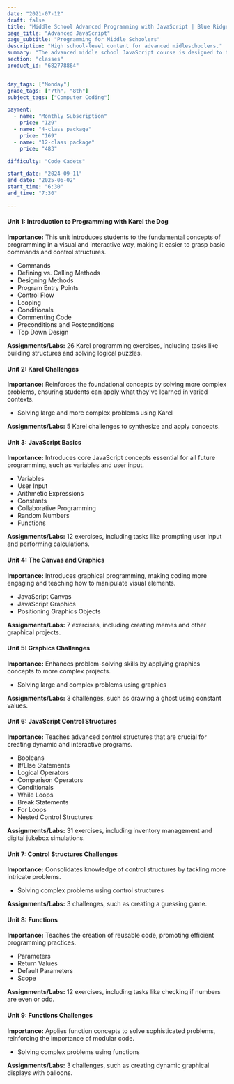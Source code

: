 ```yaml
---
date: "2021-07-12"
draft: false
title: "Middle School Advanced Programming with JavaScript | Blue Ridge Boost"
page_title: "Advanced JavaScript"
page_subtitle: "Programming for Middle Schoolers"
description: "High school-level content for advanced midleschoolers."
summary: "The advanced middle school JavaScript course is designed to take students with a basic understanding of programming to the next level. The curriculum focuses on enhancing logical thinking and problem-solving skills through hands-on programming practice."
section: "classes"
product_id: "682778864"


day_tags: ["Monday"]
grade_tags: ["7th", "8th"]
subject_tags: ["Computer Coding"]

payment:
  - name: "Monthly Subscription"
    price: "129"
  - name: "4-class package"
    price: "169"
  - name: "12-class package"
    price: "483"

difficulty: "Code Cadets"

start_date: "2024-09-11"
end_date: "2025-06-02"
start_time: "6:30"
end_time: "7:30"

---
```


<div class="content">
  <div class="unit">
      <h4>Unit 1: Introduction to Programming with Karel the Dog</h4>
      <p><strong>Importance:</strong> This unit introduces students to the fundamental concepts of programming in a visual and interactive way, making it easier to grasp basic commands and control structures.</p>
      <ul>
          <li>Commands</li>
          <li>Defining vs. Calling Methods</li>
          <li>Designing Methods</li>
          <li>Program Entry Points</li>
          <li>Control Flow</li>
          <li>Looping</li>
          <li>Conditionals</li>
          <li>Commenting Code</li>
          <li>Preconditions and Postconditions</li>
          <li>Top Down Design</li>
      </ul>
      <p><strong>Assignments/Labs:</strong> 26 Karel programming exercises, including tasks like building structures and solving logical puzzles.</p>
  </div>

  <div class="unit">
      <h4>Unit 2: Karel Challenges</h4>
      <p><strong>Importance:</strong> Reinforces the foundational concepts by solving more complex problems, ensuring students can apply what they've learned in varied contexts.</p>
      <ul>
          <li>Solving large and more complex problems using Karel</li>
      </ul>
      <p><strong>Assignments/Labs:</strong> 5 Karel challenges to synthesize and apply concepts.</p>
  </div>

  <div class="unit">
      <h4>Unit 3: JavaScript Basics</h4>
      <p><strong>Importance:</strong> Introduces core JavaScript concepts essential for all future programming, such as variables and user input.</p>
      <ul>
          <li>Variables</li>
          <li>User Input</li>
          <li>Arithmetic Expressions</li>
          <li>Constants</li>
          <li>Collaborative Programming</li>
          <li>Random Numbers</li>
          <li>Functions</li>
      </ul>
      <p><strong>Assignments/Labs:</strong> 12 exercises, including tasks like prompting user input and performing calculations.</p>
  </div>

  <div class="unit">
      <h4>Unit 4: The Canvas and Graphics</h4>
      <p><strong>Importance:</strong> Introduces graphical programming, making coding more engaging and teaching how to manipulate visual elements.</p>
      <ul>
          <li>JavaScript Canvas</li>
          <li>JavaScript Graphics</li>
          <li>Positioning Graphics Objects</li>
      </ul>
      <p><strong>Assignments/Labs:</strong> 7 exercises, including creating memes and other graphical projects.</p>
  </div>

  <div class="unit">
      <h4>Unit 5: Graphics Challenges</h4>
      <p><strong>Importance:</strong> Enhances problem-solving skills by applying graphics concepts to more complex projects.</p>
      <ul>
          <li>Solving large and complex problems using graphics</li>
      </ul>
      <p><strong>Assignments/Labs:</strong> 3 challenges, such as drawing a ghost using constant values.</p>
  </div>

  <div class="unit">
      <h4>Unit 6: JavaScript Control Structures</h4>
      <p><strong>Importance:</strong> Teaches advanced control structures that are crucial for creating dynamic and interactive programs.</p>
      <ul>
          <li>Booleans</li>
          <li>If/Else Statements</li>
          <li>Logical Operators</li>
          <li>Comparison Operators</li>
          <li>Conditionals</li>
          <li>While Loops</li>
          <li>Break Statements</li>
          <li>For Loops</li>
          <li>Nested Control Structures</li>
      </ul>
      <p><strong>Assignments/Labs:</strong> 31 exercises, including inventory management and digital jukebox simulations.</p>
  </div>

  <div class="unit">
      <h4>Unit 7: Control Structures Challenges</h4>
      <p><strong>Importance:</strong> Consolidates knowledge of control structures by tackling more intricate problems.</p>
      <ul>
          <li>Solving complex problems using control structures</li>
      </ul>
      <p><strong>Assignments/Labs:</strong> 3 challenges, such as creating a guessing game.</p>
  </div>

  <div class="unit">
      <h4>Unit 8: Functions</h4>
      <p><strong>Importance:</strong> Teaches the creation of reusable code, promoting efficient programming practices.</p>
      <ul>
          <li>Parameters</li>
          <li>Return Values</li>
          <li>Default Parameters</li>
          <li>Scope</li>
      </ul>
      <p><strong>Assignments/Labs:</strong> 12 exercises, including tasks like checking if numbers are even or odd.</p>
  </div>

  <div class="unit">
      <h4>Unit 9: Functions Challenges</h4>
      <p><strong>Importance:</strong> Applies function concepts to solve sophisticated problems, reinforcing the importance of modular code.</p>
      <ul>
          <li>Solving complex problems using functions</li>
      </ul>
      <p><strong>Assignments/Labs:</strong> 3 challenges, such as creating dynamic graphical displays with balloons.</p>
  </div>
</div>

